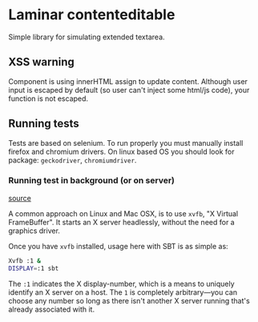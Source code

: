 # Laminar contenteditable

Simple library for simulating extended textarea.

## XSS warning

Component is using innerHTML assign to update content. Although user input is escaped by default (so user can't inject some html/js code), your function is not escaped.

## Running tests

Tests are based on selenium. To run properly you must manually install firefox and chromium drivers. On linux based OS you should look for package: `geckodriver`, `chromiumdriver`. 

### Running test in background (or on server)

[source](https://github.com/scala-js/scala-js-env-selenium#xvfb)

A common approach on Linux and Mac OSX, is to use `xvfb`, "X Virtual FrameBuffer".
It starts an X server headlessly, without the need for a graphics driver.

Once you have `xvfb` installed, usage here with SBT is as simple as:
```sh
Xvfb :1 &
DISPLAY=:1 sbt
```

The `:1` indicates the X display-number, which is a means to uniquely identify an
X server on a host. The `1` is completely arbitrary—you can choose any number so
long as there isn't another X server running that's already associated with it.
